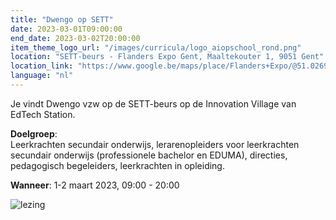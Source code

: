 ```yaml
---
title: "Dwengo op SETT"
date: 2023-03-01T09:00:00
end_date: 2023-03-02T20:00:00
item_theme_logo_url: "/images/curricula/logo_aiopschool_rond.png"
location: "SETT-beurs - Flanders Expo Gent, Maaltekouter 1, 9051 Gent"
location_link: "https://www.google.be/maps/place/Flanders+Expo/@51.0269081,3.6917903,17z/data=!3m1!4b1!4m5!3m4!1s0x47c373d1f6ae5557:0x284990745ac98e7b!8m2!3d51.0269081!4d3.693979"
language: "nl"
---
```


Je vindt Dwengo vzw op de SETT-beurs op de Innovation Village van EdTech Station. 

**Doelgroep**:<br>
Leerkrachten secundair onderwijs, lerarenopleiders voor leerkrachten secundair onderwijs (professionele bachelor en EDUMA), directies, pedagogisch begeleiders, 
leerkrachten in opleiding.<br>

**Wanneer**: 1-2 maart 2023, 09:00 - 20:00

![lezing](https://user-images.githubusercontent.com/48352335/220715365-ec4f1b70-b62b-453c-a04c-b45cfbec0795.png)

